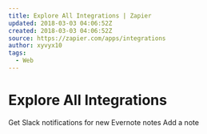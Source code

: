 ```yaml
---
title: Explore All Integrations | Zapier
updated: 2018-03-03 04:06:52Z
created: 2018-03-03 04:06:52Z
source: https://zapier.com/apps/integrations
author: xyvyx10
tags:
  - Web
---
```


# Explore All Integrations

Get Slack notifications for new Evernote notes
Add a note